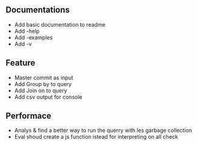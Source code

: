 ## Documentations
- Add basic documentation to readme
- Add -help
- Add -examples
- Add -v

## Feature
- Master commit as input
- Add Group by to query
- Add Join on to query
- Add csv output for console

## Performace
- Analys & find a better way to run the querry with les garbage collection
- Eval shoud create a js function istead for interpreting on all check